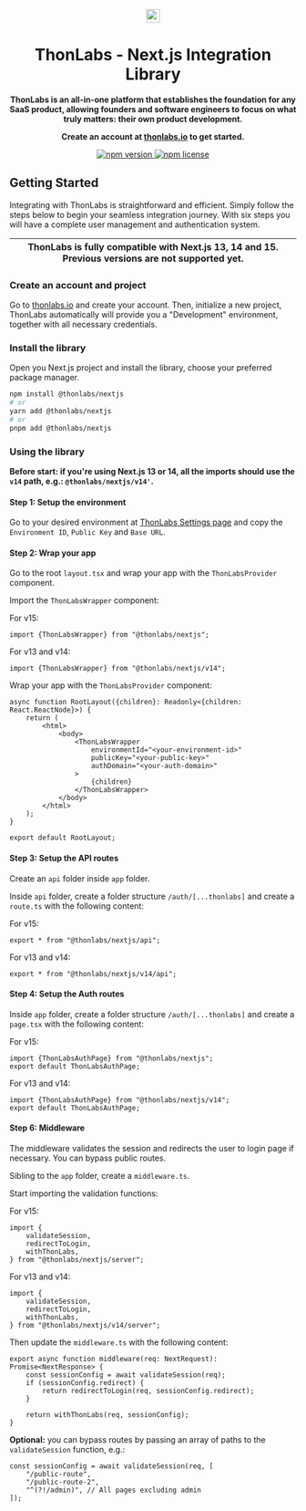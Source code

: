 <p align="center">
  <a href="https://thonlabs.io?utm_source=github&utm_medium=clerk_javascript" target="_blank" rel="noopener noreferrer">
    <picture>
      <source media="(prefers-color-scheme: dark)" srcset="https://thonlabs.io/thon-labs-logo-dark.png">
      <img src="https://thonlabs.io/thon-labs-logo-light.png" height="24">
    </picture>
  </a>
  <br />
</p>
<h1 align="center">
  ThonLabs - Next.js Integration Library
</h1>
<p align="center">
  <strong>
    ThonLabs is an all-in-one platform that
    establishes the foundation for any SaaS product, allowing founders and
    software engineers to focus on what truly matters: their own product
    development.
  </strong>
</p>
<p align="center">
  <strong>
    Create an account at <a href="https://thonlabs.io">thonlabs.io</a> to get started.
  </strong>
</p>

<p align="center">
  <a href="https://www.npmjs.com/package/@thonlabs/nextjs">
    <img src="https://img.shields.io/npm/v/@thonlabs/nextjs" alt="npm version">
  </a>
  <a href="https://github.com/thon-labs/thonlabs-nextjs/blob/main/license.md">
    <img src="https://img.shields.io/github/license/thon-labs/thonlabs-nextjs" alt="npm license">
  </a>
</p>

## Getting Started

Integrating with ThonLabs is straightforward and efficient. Simply follow the steps below to begin your seamless integration journey. With six steps you will have a complete user management and authentication system.

| ThonLabs is fully compatible with Next.js 13, 14 and 15. Previous versions are not supported yet. |
| ------------------------------------------------------------------------------------------------- |

### Create an account and project

Go to [thonlabs.io](https://thonlabs.io) and create your account. Then, initialize a new project, ThonLabs automatically will provide you a "Development" environment, together with all necessary credentials.

### Install the library

Open you Next.js project and install the library, choose your preferred package manager.

```bash
npm install @thonlabs/nextjs
# or
yarn add @thonlabs/nextjs
# or
pnpm add @thonlabs/nextjs
```

### Using the library

**Before start: if you're using Next.js 13 or 14, all the imports should use the `v14` path, e.g.: `@thonlabs/nextjs/v14'`.**

#### Step 1: Setup the environment

Go to your desired environment at [ThonLabs Settings page](https://app.thonlabs.io) and copy the `Environment ID`, `Public Key` and `Base URL`.

#### Step 2: Wrap your app

Go to the root `layout.tsx` and wrap your app with the `ThonLabsProvider` component.

Import the `ThonLabsWrapper` component:

For v15:

```tsx
import {ThonLabsWrapper} from "@thonlabs/nextjs";
```

For v13 and v14:

```tsx
import {ThonLabsWrapper} from "@thonlabs/nextjs/v14";
```

Wrap your app with the `ThonLabsProvider` component:

```tsx
async function RootLayout({children}: Readonly<{children: React.ReactNode}>) {
	return (
		<html>
			<body>
				<ThonLabsWrapper
					environmentId="<your-environment-id>"
					publicKey="<your-public-key>"
					authDomain="<your-auth-domain>"
				>
					{children}
				</ThonLabsWrapper>
			</body>
		</html>
	);
}

export default RootLayout;
```

#### Step 3: Setup the API routes

Create an `api` folder inside `app` folder.

Inside `api` folder, create a folder structure `/auth/[...thonlabs]` and create a `route.ts` with the following content:

For v15:

```tsx
export * from "@thonlabs/nextjs/api";
```

For v13 and v14:

```tsx
export * from "@thonlabs/nextjs/v14/api";
```

#### Step 4: Setup the Auth routes

Inside `app` folder, create a folder structure `/auth/[...thonlabs]` and create a `page.tsx` with the following content:

For v15:

```tsx
import {ThonLabsAuthPage} from "@thonlabs/nextjs";
export default ThonLabsAuthPage;
```

For v13 and v14:

```tsx
import {ThonLabsAuthPage} from "@thonlabs/nextjs/v14";
export default ThonLabsAuthPage;
```

#### Step 6: Middleware

The middleware validates the session and redirects the user to login page if necessary. You can bypass public routes.

Sibling to the `app` folder, create a `middleware.ts`.

Start importing the validation functions:

For v15:

```tsx
import {
	validateSession,
	redirectToLogin,
	withThonLabs,
} from "@thonlabs/nextjs/server";
```

For v13 and v14:

```tsx
import {
	validateSession,
	redirectToLogin,
	withThonLabs,
} from "@thonlabs/nextjs/v14/server";
```

Then update the `middleware.ts` with the following content:

```tsx
export async function middleware(req: NextRequest): Promise<NextResponse> {
	const sessionConfig = await validateSession(req);
	if (sessionConfig.redirect) {
		return redirectToLogin(req, sessionConfig.redirect);
	}

	return withThonLabs(req, sessionConfig);
}
```

**Optional:** you can bypass routes by passing an array of paths to the `validateSession` function, e.g.:

```tsx
const sessionConfig = await validateSession(req, [
	"/public-route",
	"/public-route-2",
	"^(?!/admin)", // All pages excluding admin
]);
```
